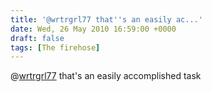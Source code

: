 ```yaml
---
title: '@wrtrgrl77 that''s an easily ac...'
date: Wed, 26 May 2010 16:59:00 +0000
draft: false
tags: [The firehose]
---
```


@[wrtrgrl77](http://twitter.com/wrtrgrl77) that's an easily accomplished task